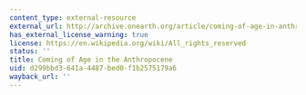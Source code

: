 ```yaml
---
content_type: external-resource
external_url: http://archive.onearth.org/article/coming-of-age-in-anthropocene
has_external_license_warning: true
license: https://en.wikipedia.org/wiki/All_rights_reserved
status: ''
title: Coming of Age in the Anthropocene
uid: d299bbd3-641a-4487-bed0-f1b2575179a6
wayback_url: ''
---
```

